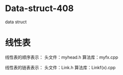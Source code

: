 # Data-struct-408
data struct

# 线性表
线性表的顺序表示：
头文件：myhead.h
算法库：myfx.cpp

线性表的链表表示：
头文件：Link.h
算法库：Linkf(x).cpp
